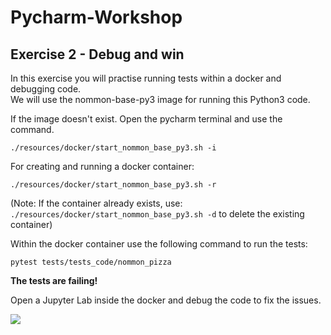 # Pycharm-Workshop

## Exercise 2 - Debug and win

In this exercise you will practise running tests within a docker and debugging code.  
We will use the nommon-base-py3 image for running this Python3 code. 

If the image doesn't exist. Open the pycharm terminal and use the command.

`./resources/docker/start_nommon_base_py3.sh -i`

For creating and running a docker container:

`./resources/docker/start_nommon_base_py3.sh -r`

(Note: If the container already exists, use: `./resources/docker/start_nommon_base_py3.sh -d` 
to delete the existing container)

Within the docker container use the following command to run the tests:

`pytest tests/tests_code/nommon_pizza`

**The tests are failing!**

Open a Jupyter Lab inside the docker and debug the code to fix the issues.


![](https://i0.wp.com/blog.cambro.com/wp-content/uploads/2021/10/PizzaQuiz.png?ssl=1)

